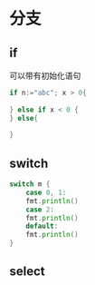 # 分支

## if

可以带有初始化语句

```go
if n:="abc"; x > 0{
    
} else if x < 0 {
} else{
    
}
```

## switch

```go
switch m {
    case 0, 1:
    fmt.println()
    case 2:
    fmt.println()
    default:
    fmt.println()
}
```

## select

